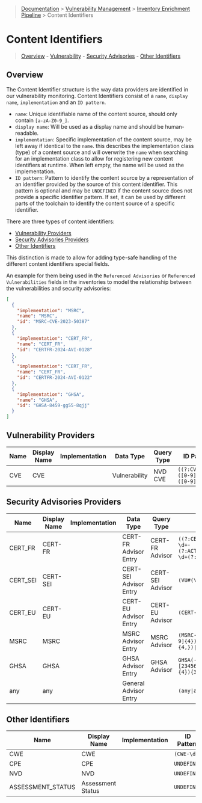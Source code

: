 > [Documentation](../../README.md) >
> [Vulnerability Management](../vulnerability-management.md) >
> [Inventory Enrichment Pipeline](inventory-enrichment-pipeline.md) >
> Content Identifiers

# Content Identifiers

> [Overview](#overview) -
> [Vulnerability](#vulnerability-providers) -
> [Security Advisories](#security-advisories-providers) -
> [Other Identifiers](#other-identifiers)

## Overview

The Content Identifier structure is the way data providers are identified in our vulnerability monitoring.
Content Identifiers consist of a `name`, `display name`, `implementation` and an `ID pattern`.

- `name`: Unique identifiable name of the content source, should only contain `[a-zA-Z0-9_]`.
- `display name`: Will be used as a display name and should be human-readable.
- `implementation`: Specific implementation of the content source, may be left away if identical to the `name`.
  this describes the implementation class (type) of a content source and will overwrite the `name` when searching for an
  implementation class to allow for registering new content identifiers at runtime.
  When left empty, the name will be used as the implementation.
- `ID pattern`: Pattern to identify the content source by a representation of an identifier provided by the source of
  this content identifier.
  This pattern is optional and may be `UNDEFINED` if the content source does not provide a specific identifier pattern.
  If set, it can be used by different parts of the toolchain to identify the content source of a specific identifier.

There are three types of content identifiers:

- [Vulnerability Providers](#vulnerability-providers)
- [Security Advisories Providers](#security-advisories-providers)
- [Other Identifiers](#other-identifiers)

This distinction is made to allow for adding type-safe handling of the different content identifiers special fields.

An example for them being used in the `Referenced Advisories` or `Referenced Vulnerabilities` fields in the inventories
to model the relationship between the vulnerabilities and security advisories:

```json
[
  {
    "implementation": "MSRC",
    "name": "MSRC",
    "id": "MSRC-CVE-2023-50387"
  },
  {
    "implementation": "CERT_FR",
    "name": "CERT_FR",
    "id": "CERTFR-2024-AVI-0128"
  },
  {
    "implementation": "CERT_FR",
    "name": "CERT_FR",
    "id": "CERTFR-2024-AVI-0122"
  },
  {
    "implementation": "GHSA",
    "name": "GHSA",
    "id": "GHSA-8459-gg55-8qjj"
  }
]
```

## Vulnerability Providers

| Name | Display Name | Implementation | Data Type | Query Type | ID Pattern | Comment |
|------|--------------|----------------|-----------|-----------|------------|---------|
| CVE | CVE |  | Vulnerability | NVD CVE | <code>((?:CVE\|CAN)-([0-9]{4})-([0-9]{4,}))</code> |  |


## Security Advisories Providers

| Name | Display Name | Implementation | Data Type | Query Type | ID Pattern | Comment |
|------|--------------|----------------|-----------|-----------|------------|---------|
| CERT_FR | CERT-FR |  | CERT-FR Advisor Entry | CERT-FR Advisor | <code>((?:CERT-?FR\|CERTA)-\d+-(?:ACT\|AVI\|ALE\|INF)-\d+(?:-\d+)?)</code> |  |
| CERT_SEI | CERT-SEI |  | CERT-SEI Advisor Entry | CERT-SEI Advisor | <code>(VU#(\d+))</code> |  |
| CERT_EU | CERT-EU |  | CERT-EU Advisor Entry | CERT-EU Advisor | <code>(CERT-EU-(\d+))</code> |  |
| MSRC | MSRC |  | MSRC Advisor Entry | MSRC Advisor | <code>(MSRC-(?:CVE\|CAN)-([0-9]{4})-([0-9]{4,})\|ADV(\d+))</code> |  |
| GHSA | GHSA |  | GHSA Advisor Entry | GHSA Advisor | <code>GHSA(-[23456789cfghjmpqrvwx]{4}){3}</code> | <a href="https://github.com/github/advisory-database">Pattern source</a>. |
| any | any |  | General Advisor Entry |  | <code>(any\|all)</code> |  |


## Other Identifiers

| Name | Display Name | Implementation | ID Pattern | Comment |
|------|--------------|----------------|------------|---------|
| CWE | CWE |  | <code>(CWE-\d+)</code> |  |
| CPE | CPE |  | <code>UNDEFINED</code> |  |
| NVD | NVD |  | <code>UNDEFINED</code> |  |
| ASSESSMENT_STATUS | Assessment Status |  | <code>UNDEFINED</code> |  |

